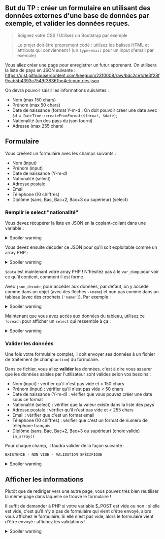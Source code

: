 ## But du TP : créer un formulaire en utilisant des données externes d'une base de données par exemple, et valider les données reçues.

> Soignez votre CSS ! Utilisez un Bootstrap par exemple

> Le projet doit être proprement codé : utilisez les balises HTML et attributs qui conviennent ! (un `type=email` pour un input d'email par exemple)

Vous allez créer une page pour enregistrer un futur apprenant.
On utilisera la liste de pays en JSON suivante : <https://gist.githubusercontent.com/keeguon/2310008/raw/bdc2ce1c1e3f28f9cab5b4393c7549f38361be4e/countries.json>

On devra pouvoir saisir les informations suivantes :

- Nom   (max 150 chars)
- Prénom    (max 50 chars)
- Date de naissance (format Y-m-d : On doit pouvoir créer une date avec `$d = DateTime::createFromFormat($format, $date)`;
- Nationalité (un des pays du json fourni)
- Adresse (max 255 chars)

## Formulaire

Vous créérez un formulaire avec les champs suivants :

- Nom (input)
- Prénom (input)
- Date de naissance (Y-m-d)
- Nationalité (select)
- Adresse postale
- Email
- Téléphone (10 chiffres)
- Diplôme (sans, Bac, Bac+2, Bac+3 ou supérieur) (select)

### Remplir le select "nationalité"

Vous devez récupérer la liste en JSON en la copiant-collant dans une variable :

<details>
  <summary>Spoiler warning</summary>

```php
$json = '[{name: 'Austria', code: 'AT'}, etc. etc. etc, ...';
```

</details>

Vous devez ensuite décoder ce JSON pour qu'il soit exploitable comme un array PHP :

<details>
  <summary>Spoiler warning</summary>

```php
$data = json_decode($json);
```

</details>

`$data` est maintenant votre array PHP ! N'hésitez pas à le `var_dump` pour voir ce qu'il contient, comment il est formé.

Avec `json_decode`, pour accéder aux données, par défaut, on y accède comme dans un objet (avec des flèches `->name`) et non pas comme dans un tableau (avec des crochets `['name']`). Par exemple :

<details>
  <summary>Spoiler warning</summary>

```php
foreach($data as $d) {
    echo 'Pays : ' . $d->name;
    echo 'Code : ' . $d->code;
}
```

</details>

Maintenant que vous avez accès aux données du tableau, utilisez ce `foreach` pour afficher un `select` qui ressemble à ça :

<details>
  <summary>Spoiler warning</summary>

```html
<select name="country">
 <option value="AT">Austria</option>
 ...
</select>
```

</details>

### Valider les données

Une fois votre formulaire complet, il doit envoyer ses données à un fichier de traitement (le champ `action`) du formulaire.

Dans ce fichier, vous allez **valider** les données, c'est à dire vous assurer que les données saisies par l'utilisateur sont valides selon vos besoins :

- Nom (input) : vérifier qu'il n'est pas vide et < 150 chars
- Prénom (input) : vérifier qu'il n'est pas vide < 50 chars
- Date de naissance (Y-m-d) : vérifier que vous pouvez créer une date sous ce format
- Nationalité (select) : vérifier que la valeur existe dans la liste des pays
- Adresse postale : vérifier qu'il n'est pas vide et < 255 chars
- Email : vérifier que c'est un format email
- Téléphone (10 chiffres) : vérifier que c'est un format de numéro de téléphone français
- Diplôme (sans, Bac, Bac+2, Bac+3 ou supérieur) (choix valide) `in_array()`

Pour chaque champ, il faudra valider de la façon suivante :

`EXISTENCE - NON VIDE - VALIDATION SPÉCIFIQUE`

<details>
  <summary>Spoiler warning</summary>
Par exemple, pour nom : on teste si elle existe `isset()`, si elle est non vide `!empty()` et sa validation spécifique (demandée dans l'énoncé), qui est la taille : `strlen()`.

```php
if (isset($_POST['nom'] && !empty($_POST['nom']) && strlen($_POST['nom']) < 255) {
 echo "Le nom est valide : " . $_POST['nom'] . "<br>";
} 
```

### Valider un format de date

```php
if (DateTime::createFromFormat('Y-m-d', $_POST['date'])) {
    var_dump('Le format de date est valide');
}
```

### Valider un email

```php
if ( filter_var($email, FILTER_VALIDATE_EMAIL) ) {
    echo 'email valide';
}
```

### Valider un numéro de téléphone

```php
if ( preg_match("(0|(\\+33)|(0033))[1-9][0-9]{8}", $telephone ) ) {
    echo 'le telephone est valide';
}
```

</details>

## Afficher les informations

Plutôt que de rediriger vers une autre page, vous pouvez très bien réutiliser la même page dans laquelle se trouve le formulaire !

Il suffit de demander à PHP si votre variable $_POST est vide ou non : si elle est vide, c'est qu'il n'y a pas de formulaire qui vient d'être envoyé, alors vous affichez le formulaire. Si elle n'est pas vide, alors le formulaire vient d'être envoyé : affichez les validations !

<details>
  <summary>Spoiler warning</summary>
Exemple :

```php
<html>


<?php
// Si POST est vide, alors j'affiche le formulaire :
if (empty($_POST)) { 
?>
 <form>
 ...
 </form>
<?php
}
// Sinon, j'affiche les validations de formulaire qui se trouvaient d'habitude dans un autre fichier :
else {
if (isset($_POST['nom'] && !empty($_POST['nom']) && strlen($_POST['nom']) < 255) {
 echo "Le nom est valide : " . $_POST['nom'] . "<br>";
} 

// etc...

} ?>
</html>

```

</details>
